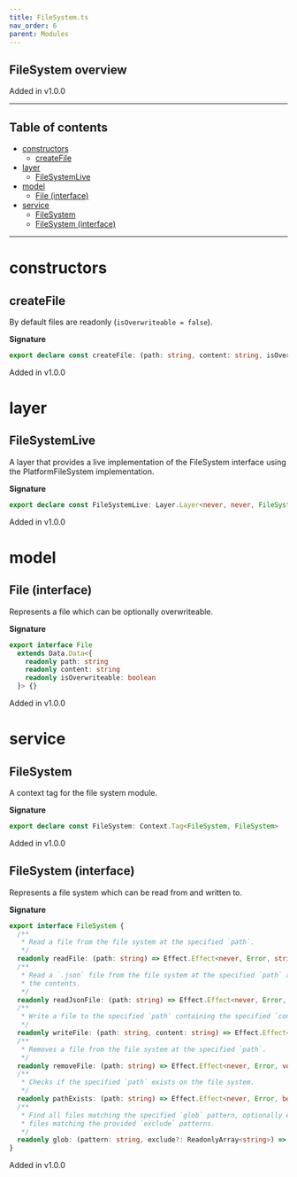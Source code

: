 ```yaml
---
title: FileSystem.ts
nav_order: 6
parent: Modules
---
```


## FileSystem overview

Added in v1.0.0

---

<h2 class="text-delta">Table of contents</h2>

- [constructors](#constructors)
  - [createFile](#createfile)
- [layer](#layer)
  - [FileSystemLive](#filesystemlive)
- [model](#model)
  - [File (interface)](#file-interface)
- [service](#service)
  - [FileSystem](#filesystem)
  - [FileSystem (interface)](#filesystem-interface)

---

# constructors

## createFile

By default files are readonly (`isOverwriteable = false`).

**Signature**

```ts
export declare const createFile: (path: string, content: string, isOverwriteable?: boolean) => File
```

Added in v1.0.0

# layer

## FileSystemLive

A layer that provides a live implementation of the FileSystem interface using the PlatformFileSystem implementation.

**Signature**

```ts
export declare const FileSystemLive: Layer.Layer<never, never, FileSystem>
```

Added in v1.0.0

# model

## File (interface)

Represents a file which can be optionally overwriteable.

**Signature**

```ts
export interface File
  extends Data.Data<{
    readonly path: string
    readonly content: string
    readonly isOverwriteable: boolean
  }> {}
```

Added in v1.0.0

# service

## FileSystem

A context tag for the file system module.

**Signature**

```ts
export declare const FileSystem: Context.Tag<FileSystem, FileSystem>
```

Added in v1.0.0

## FileSystem (interface)

Represents a file system which can be read from and written to.

**Signature**

```ts
export interface FileSystem {
  /**
   * Read a file from the file system at the specified `path`.
   */
  readonly readFile: (path: string) => Effect.Effect<never, Error, string>
  /**
   * Read a `.json` file from the file system at the specified `path` and parse
   * the contents.
   */
  readonly readJsonFile: (path: string) => Effect.Effect<never, Error, unknown>
  /**
   * Write a file to the specified `path` containing the specified `content`.
   */
  readonly writeFile: (path: string, content: string) => Effect.Effect<never, Error, void>
  /**
   * Removes a file from the file system at the specified `path`.
   */
  readonly removeFile: (path: string) => Effect.Effect<never, Error, void>
  /**
   * Checks if the specified `path` exists on the file system.
   */
  readonly pathExists: (path: string) => Effect.Effect<never, Error, boolean>
  /**
   * Find all files matching the specified `glob` pattern, optionally excluding
   * files matching the provided `exclude` patterns.
   */
  readonly glob: (pattern: string, exclude?: ReadonlyArray<string>) => Effect.Effect<never, Error, Array<string>>
}
```

Added in v1.0.0
